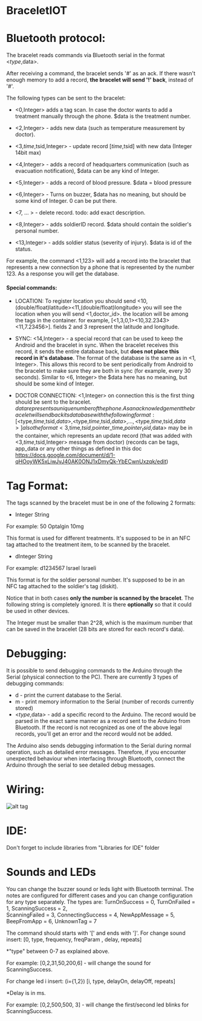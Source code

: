 # BraceletIOT

# Bluetooth protocol:
The bracelet reads commands via Bluetooth serial in the format <$type,$data>.

After receiving a command, the bracelet sends '#' as an ack. If there wasn't enough memory to add a record, __the bracelet will send '!' back__, instead of '#'.

The following types can be sent to the bracelet:

- <0,Integer> adds a tag scan. In case the doctor wants to add a treatment manually through the phone.
$data is the treatment number.

- <2,Integer> - adds new data (such as temperature measurement by doctor).

- <3,$time,$tsid,Integer> - update record [$time,$tsid] with new data (Integer 14bit max)

- <4,Integer> - adds a record of headquarters communication (such as evacuation notification),
$data can be any kind of Integer.

- <5,Integer> - adds a record of blood pressure.
$data = blood pressure

- <6,Integer> - Turns on buzzer,
$data has no meaning, but should be some kind of Integer. 0 can be put there.

- <7, ... > - delete record. todo: add exact description.

- <8,Integer> - adds soldierID record. $data should contain the soldier's personal number.

- <13,Integer> - adds soldier status (severity of injury).
$data is id of the status.


For example, the command <1,123> will add a record into the bracelet that represents a new connection by a phone that is represented by the number 123. As a response you will get the database.

#### Special commands:

- LOCATION:
To register location you should send <10,(double/float)latitude><11,(double/float)longitude>
you will see the location when you will send <1,doctor_id>. the location will be among the tags in the container.
for example, [<1,3,0,1><10,32.2343><11,7.23456>]. fields 2 and 3 represent the latitude and longitude.

- SYNC:
<14,Integer> - a special record that can be used to keep the Android and the bracelet in sync.
When the bracelet receives this record, it sends the entire database back, but __does not place this record in it's database__.
The format of the database is the same as in <1, Integer>.
This allows this record to be sent periodically from Android to the bracelet to make sure they are both in sync (for example, every 30 seconds).
Similar to <6, Integer> the $data here has no meaning, but should be some kind of Integer.

- DOCTOR CONNECTION:
<1,Integer> on connection this is the first thing should be sent to the bracelet.
$data represents a unique number of the phone.
As an acknowledgement the bracelet will send back its database with the following format:
[<$type,$time,$tsid,$data>, <$type,$time,$tsid,$data>, ..., <$type,$time,$tsid,$data>]
also the format <3,$time,$tsid,$pointer_time,$pointer_tsid,$data> may be in the container,
which represents an update record (that was added with <3,$time,$tsid,Integer> message from doctor)
(records can be tags, app_data or any other things as defined in this doc https://docs.google.com/document/d/1-qHOoyWK5xLiwJvJ40AK0ONJ1xDmyQk-YbECwnUxzqk/edit)

# Tag Format:
The tags scanned by the bracelet must be in one of the following 2 formats:
- Integer String

For example: 50 Optalgin 10mg

This format is used for different treatments. It's supposed to be in an NFC tag attached to the treatment item, to be scanned by the bracelet.

- dInteger String

For example: d1234567 Israel Israeli

This format is for the soldier personal number. It's supposed to be in an NFC tag attached to the soldier's tag (diskit).

Notice that in both cases __only the number is scanned by the bracelet__. The following string is completely ignored. It is there __optionally__ so that it could be used in other devices.

The Integer must be smaller than 2^28, which is the maximum number that can be saved in the bracelet (28 bits are stored for each record's data).

# Debugging:
It is possible to send debugging commands to the Arduino through the Serial (physical connection to the PC). There are currently 3 types of debugging commands:
- d - print the current database to the Serial.
- m - print memory information to the Serial (number of records currently stored)
- <$type,$data> - add a specific record to the Arduino. The record would be parsed in the exact same manner as a record sent to the Arduino from Bluetooth. If the record is not recognized as one of the above legal records, you'll get an error and the record would not be added.

The Arduino also sends debugging information to the Serial during normal operation, such as detailed error messages. Therefore, if you encounter unexpected behaviour when interfacing through Bluetooth, connect the Arduino through the serial to see detailed debug messages.

# Wiring:
![alt tag](https://raw.githubusercontent.com/ValkA/BraceletIOT/master/bracelet_bb.png)

# IDE:
Don't forget to include libraries from "Libraries for IDE" folder

# Sounds and LEDs
You can change the buzzer sound or leds light with Bluetooth terminal.
The notes are configured for different cases and you can change configuration for any type separately. The types are:
  TurnOnSuccess = 0,
  TurnOnFailed = 1,
  ScanningSuccess = 2,  
  ScanningFailed = 3,
  ConnectingSuccess = 4,
	NewAppMessage = 5,
	BeepFromApp = 6,
	UnknownTag = 7

The command should starts with '[' and ends with ']'.
For change sound insert:
[0, type, frequency, freqParam , delay,  repeats]

*"type" between 0-7 as explained above.

For example:
[0,2,31,50,200,6] - will change the sound for ScanningSuccess.

For change led i insert: (i={1,2})
[i, type, delayOn,  delayOff,  repeats]

*Delay is in ms.

For example:
[0,2,500,500, 3] - will change the first/second led blinks for ScanningSuccess.
